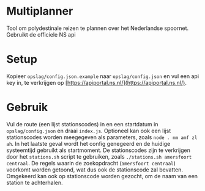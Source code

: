 # Multiplanner
Tool om polydestinale reizen te plannen over het Nederlandse spoornet. Gebruikt de officiele NS api 

# Setup
Kopieer `opslag/config.json.example` naar `opslag/config.json` en vul een api key in, te verkrijgen op [https://apiportal.ns.nl/](https://apiportal.ns.nl/).

# Gebruik
Vul de route (een lijst stationscodes) in en een startdatum in `opslag/config.json` en draai `index.js`. Optioneel kan ook een lijst stationscodes worden meegegeven als parameters, zoals `node . nm amf zl ah`. In het laatste geval wordt het config genegeerd en de huidige systeemtijd gebruikt als startmoment.
De stationscodes zijn te verkrijgen door het `stations.sh` script te gebruiken, zoals `./stations.sh amersfoort centraal`. De regels waarin de zoekopdracht (`amersfoort centraal`) voorkomt worden getoond, wat dus ook de stationscode zal bevatten. Omgekeerd kan ook op stationscode worden gezocht, om de naam van een station te achterhalen.
